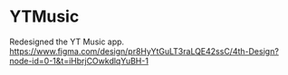 # YTMusic
Redesigned the YT Music app.
https://www.figma.com/design/pr8HyYtGuLT3raLQE42ssC/4th-Design?node-id=0-1&t=iHbrjCOwkdlqYuBH-1
